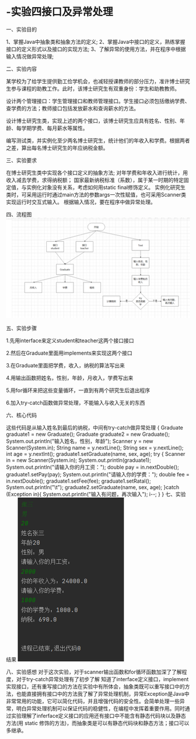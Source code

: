 # -实验四接口及异常处理

一、实验目的

1、掌握Java中抽象类和抽象方法的定义;
2、掌握Java中接口的定义，熟练掌握接口的定义形式以及接口的实现方法;
3、了解异常的使用方法，并在程序中根据输入情况做异常处理;

二、实验内容

某学校为了给学生提供勤工俭学机会，也减轻授课教师的部分压力，准许博士研究生参与课程的助教工作。此时，该博士研究生有双重身份：学生和助教教师。

设计两个管理接口：学生管理接口和教师管理接口。学生接口必须包括缴纳学费、查学费的方法；教师接口包括发放薪水和查询薪水的方法。

设计博士研究生类，实现上述的两个接口，该博士研究生应具有姓名、性别、年龄、每学期学费、每月薪水等属性。

编写测试类，并实例化至少两名博士研究生，统计他们的年收入和学费。根据两者之差，算出每名博士研究生的年应纳税金额。

三、实验要求

在博士研究生类中实现各个接口定义的抽象方法;
对年学费和年收入进行统计，用收入减去学费，求得纳税额；
国家最新纳税标准（系数），属于某一时期的特定固定值，与实例化对象没有关系，考虑如何用static final修饰定义。
实例化研究生类时，可采用运行时通过main方法的参数args一次性赋值，也可采用Scanner类实现运行时交互式输入。
根据输入情况，要在程序中做异常处理。

四、流程图
![image](https://github.com/xufeng11842/-/blob/main/3.png)

五、实验步骤

1.先用interface来定义student和teacher这两个接口接口

2.然后在Graduate里面用implements来实现这两个接口

3.在Graduate里面把学费，收入，纳税的算法写出来

4.用输出函数把姓名，性别，年龄，月收入，学费写出来

5.用for循环来把这些变量循环，一直到有两个研究生后退出程序

6.加入try-catch函数做异常处理，不能输入与收入无关的东西

六、核心代码

这些代码是从输入姓名到最后的纳税，中间有try-catch做异常处理
{
            Graduate graduate1 = new Graduate();
            Graduate graduate2 = new Graduate();
            System.out.println("输入姓名，性别，年龄");
            Scanner y = new Scanner(System.in);
            String name = y.nextLine();
            String sex = y.nextLine();
            int age = y.nextInt();
            graduate1.setGraduate(name, sex, age);
            try {
                Scanner in = new Scanner(System.in);
                System.out.println(graduate1);
                System.out.println("请输入你的月工资：");
                double pay = in.nextDouble();
                graduate1.setPay(pay);
                System.out.println("请输入你的学费：");
                double fee = in.nextDouble();
                graduate1.setFee(fee);
                graduate1.setRatal();
                System.out.println("\t");
                graduate2.setGraduate(name, sex, age);
            }catch (Exception in){
                System.out.println("输入有问题，再次输入");
                i--;
            }
        }
七、实验结果
![image](https://github.com/xufeng11842/-/blob/main/2.png)

八、实验感想
对于这次实验，对于scanner输出函数和for循环函数加深了了解程度，对于try-catch异常处理有了初步了解
知道了interface定义接口，implement实现接口，还有重写接口的方法在实验中有所体会，抽象类既可以重写接口中的方法，也能直接拥有接口中的方法我了解了异常处理机制，异常Exception是Java中非常常用的功能，它可以简化代码，并且增强代码的安全性。会简单处理一些异常，明白异常处理机制可以保证代码的稳健性，在编程中发挥着重要作用。同时通过实验理解了inferface定义接口的应用还有接口中不能含有静态代码块以及静态方法(用 static 修饰的方法)，而抽象类是可以有静态代码块和静态方法；接口可以多继承。



